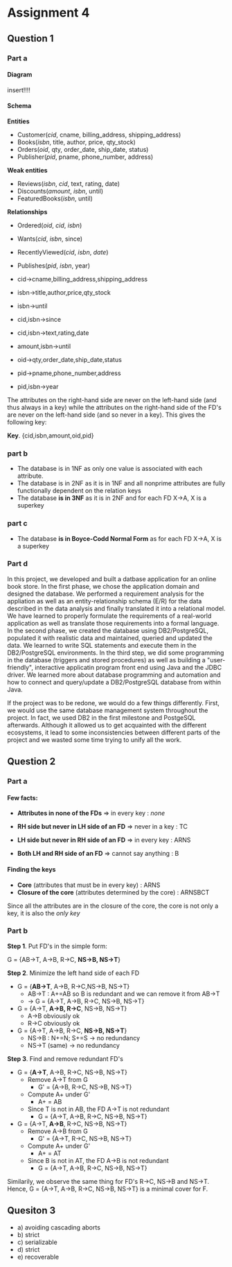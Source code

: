 # Assignment 4

## Question 1

### Part a

#### Diagram

insert!!!!

#### Schema

**Entities**

* Customer(*cid*, cname, billing_address, shipping_address)
* Books(*isbn*, title, author, price, qty_stock)
* Orders(*oid*, qty, order_date, ship_date, status)
* Publisher(*pid*, pname, phone_number, address)

**Weak entities**

* Reviews(*isbn*, *cid*, text, rating, date)
* Discounts(*amount*, *isbn*, until)
* FeaturedBooks(*isbn*, until)

**Relationships**

* Ordered(*oid*, *cid*, *isbn*)
* Wants(*cid*, *isbn*, since)
* RecentlyViewed(*cid*, *isbn*, *date*)
* Publishes(*pid*, *isbn*, year)

* cid->cname,billing_address,shipping_address
* isbn->title,author,price,qty_stock
* isbn->until
* cid,isbn->since
* cid,isbn->text,rating,date
* amount,isbn->until
* oid->qty,order_date,ship_date,status
* pid->pname,phone_number,address
* pid,isbn->year

The attributes on the right-hand side are never on the left-hand side (and thus always in a key) while the attributes on the right-hand side of the FD's are never on the left-hand side (and so never in a key). This gives the following key:

**Key**. {cid,isbn,amount,oid,pid}

### part b

* The database is in 1NF as only one value is associated with each attribute.
* The database is in 2NF as it is in 1NF and all nonprime attributes are fully functionally dependent on the relation keys
* The database **is in 3NF** as it is in 2NF and for each FD X->A, X is a superkey

### part c

* The database **is in Boyce-Codd Normal Form** as for each FD X->A, X is a superkey

### Part d

In this project, we developed and built a datbase application for an online book store. In the first phase, we chose the application domain  and designed the database. We performed a requirement analysis for the appliation as well as an entity-relationship schema (E/R) for the data described in the data analysis and  finally translated it into a relational model. We have learned to properly formulate the requirements of a real-world application as well as translate those requirements into a formal language. In the second phase, we created the database using DB2/PostgreSQL, populated it with realistic data and  maintained, queried and updated the data. We learned to write SQL statements and execute them in the DB2/PostgreSQL environments. In the third step, we did some programming in the database (triggers and stored procedures) as well as building a "user-friendly", interactive applicatin program front end using Java and the JDBC driver. We learned more about database programming and automation and how to connect and query/update a DB2/PostgreSQL database from within Java.

If the project was to be redone, we would do a few things differently. First, we would use the same database management system throughout the project. In fact, we used DB2 in the first milestone and PostgeSQL afterwards. Although it allowed us to get acquainted with the different ecosystems, it lead to some inconsistencies between different parts of the project and we wasted some time trying to unify all the work.

## Question 2

### Part a

#### Few facts:

* **Attributes in none of the FDs** => in every key : *none*

* **RH side but never in LH side of an FD** => never in a key : TC

* **LH side but never in RH side of an FD** => in every key : ARNS

* **Both LH and RH side of an FD** => cannot say anything : B


#### Finding the keys

* **Core** (attributes that must be in every key) : ARNS
* **Closure of the core** (attributes determined by the core) : ARNSBCT

Since all the attributes are in the closure of the core, the core is not only a key, it is also the *only key*

### Part b

**Step 1**. Put FD's in the simple form:

G = {AB->T, A->B, R->C, **NS->B, NS->T**}

**Step 2**. Minimize the left hand side of each FD

* G = {**AB->T**, A->B, R->C,NS->B, NS->T}
  * AB->T : A+=AB so B is redundant and we can remove it from AB->T
  * -> G = {A->T, A->B, R->C, NS->B, NS->T}
* G = {A->T, **A->B, R->C**, NS->B, NS->T}
  * A->B obviously ok
  * R->C obviously ok
* G = {A->T, A->B, R->C, **NS->B, NS->T**}
  * NS->B : N+=N; S+=S -> no redundancy
  * NS->T (same) -> no redundancy

**Step 3**. Find and remove redundant FD's

* G = {**A->T**, A->B, R->C, NS->B, NS->T}
  * Remove A->T from G
    * G' = {A->B, R->C, NS->B, NS->T}
  * Compute A+ under G'
    * A+ = AB
  * Since T is not in AB, the FD A->T is not redundant
    * G = {A->T, A->B, R->C, NS->B, NS->T}
* G = {A->T, **A->B**, R->C, NS->B, NS->T}
  * Remove A->B from G
    * G' = {A->T, R->C, NS->B, NS->T}
  * Compute A+ under G'
    * A+ = AT
  * Since B is not in AT, the FD A->B is not redundant
    * G = {A->T, A->B, R->C, NS->B, NS->T}

Similarily, we observe the same thing for FD's R->C, NS->B and NS->T. Hence, G = {A->T, A->B, R->C, NS->B, NS->T} is a minimal cover for F.


## Quesiton 3

* a) avoiding cascading aborts
* b) strict
* c) serializable
* d) strict
* e) recoverable
